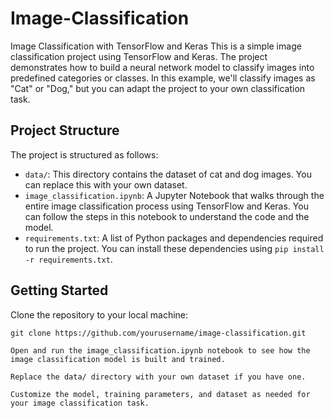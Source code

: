 # Image-Classification
Image Classification with TensorFlow and Keras
This is a simple image classification project using TensorFlow and Keras. The project demonstrates how to build a neural network model to classify images into predefined categories or classes. In this example, we'll classify images as "Cat" or "Dog," but you can adapt the project to your own classification task.

## Project Structure

The project is structured as follows:

- `data/`: This directory contains the dataset of cat and dog images. You can replace this with your own dataset.
- `image_classification.ipynb`: A Jupyter Notebook that walks through the entire image classification process using TensorFlow and Keras. You can follow the steps in this notebook to understand the code and the model.
- `requirements.txt`: A list of Python packages and dependencies required to run the project. You can install these dependencies using `pip install -r requirements.txt`.

## Getting Started

 Clone the repository to your local machine:

   ```shell
   git clone https://github.com/yourusername/image-classification.git

Open and run the image_classification.ipynb notebook to see how the image classification model is built and trained.

Replace the data/ directory with your own dataset if you have one.

Customize the model, training parameters, and dataset as needed for your image classification task.

